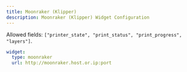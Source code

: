 ```yaml
---
title: Moonraker (Klipper)
description: Moonraker (Klipper) Widget Configuration
---
```


Allowed fields: `["printer_state", "print_status", "print_progress", "layers"]`.

```yaml
widget:
  type: moonraker
  url: http://moonraker.host.or.ip:port
```
